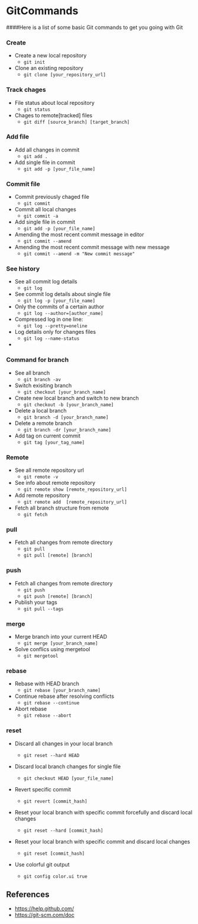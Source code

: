 # GitCommands

####Here is a list of some basic Git commands to get you going with Git

### Create

- Create a new local repository
  - `git init`
- Clone an existing repository
  - `git clone [your_repository_url] `
  
### Track chages

- File status about local repository
  - `git status`
- Chages to remote[tracked] files
  - `git diff [source_branch] [target_branch]`

### Add file

- Add all changes in commit
  - `git add .`
- Add single file in commit
  - `git add -p [your_file_name]`

### Commit file

- Commit previously chaged file
  - `git commit`
- Commit all local changes
  - `git commit -a`
- Add single file in commit
  - `git add -p [your_file_name]`
- Amending the most recent commit message in editor
  - `git commit --amend`
- Amending the most recent commit message with new message
  - `git commit --amend -m "New commit message"`
 
### See history

- See all commit log details
  - `git log`
- See commit log details about single file
  - `git log -p [your_file_name]`
- Only the commits of a certain author
  - `git log --author=[author_name]`
- Compressed log in one line:
  - `git log --pretty=oneline`
- Log details only for changes files
  - `git log --name-status`
- 

### Command for branch

- See all branch
  - `git branch -av`
- Switch exisiting branch
  - `git checkout [your_branch_name]`
- Create new local branch and switch to new branch
  - `git checkout -b [your_branch_name]`
- Delete a local branch
  - `git branch -d [your_branch_name]`
- Delete a remote branch
  - `git branch -dr [your_branch_name]`
- Add tag on current commit
  - `git tag [your_tag_name]`
  
### Remote

- See all remote repository url
  - `git remote -v`
- See info about remote repository
  - `git remote show [remote_repository_url]`
- Add remote repository 
  - `git remote add  [remote_repository_url]`
- Fetch all branch structure from remote
  - `git fetch`

### pull 

- Fetch all changes from remote directory
  - `git pull`
  - `git pull [remote] [branch]`

### push 

- Fetch all changes from remote directory
  - `git push`
  - `git push [remote] [branch]`
- Publish your tags
  - `git pull --tags`
  
### merge

- Merge branch into your current HEAD
  - `git merge [your_branch_name]`
- Solve conflics using mergetool
  - `git mergetool`

### rebase

- Rebase with HEAD branch
  - `git rebase [your_branch_name]`
- Continue rebase after resolving conflicts
  - `git rebase --continue`
- Abort rebase
  - `git rebase --abort`
  
### reset

- Discard all changes in your local branch
  - `git reset --hard HEAD`
- Discard local branch changes for single file
  - `git checkout HEAD [your_file_name]`
- Revert specific commit
  - `git revert [commit_hash]`
- Reset your local branch with specific commit forcefully and discard local changes
  - `git reset --hard [commit_hash]`
- Reset your local branch with specific commit and discard local changes
  - `git reset [commit_hash]`
  
- Use colorful git output
  - `git config color.ui true`
  

## References

- https://help.github.com/
- https://git-scm.com/doc
